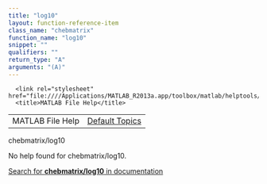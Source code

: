 ```yaml
---
title: "log10"
layout: function-reference-item
class_name: "chebmatrix"
function_name: "log10"
snippet: ""
qualifiers: ""
return_type: "A"
arguments: "(A)"
---
```


<html>
   <head>
      <meta http-equiv="Content-Type" content="text/html; charset=utf-8">
   
      <link rel="stylesheet" href="file:////Applications/MATLAB_R2013a.app/toolbox/matlab/helptools/private/helpwin.css">
      <title>MATLAB File Help</title>
   </head>
   <body>
      <!--Single-page help-->
      <table border="0" cellspacing="0" width="100%">
         <tr class="subheader">
            <td class="headertitle">MATLAB File Help</td>
            <td class="subheader-right"><a href="matlab:helpwin">Default Topics</a></td>
         </tr>
      </table>
      <div class="title">chebmatrix/log10</div>
      <!--No help found-->
      <p>No help found for <span class="helptopic">chebmatrix/log10</span>.
      </p>
      <p><a href="matlab:docsearch('chebmatrix/log10')">
            Search for <b>chebmatrix/log10</b> in documentation
            </a></p>
   </body>
</html>
